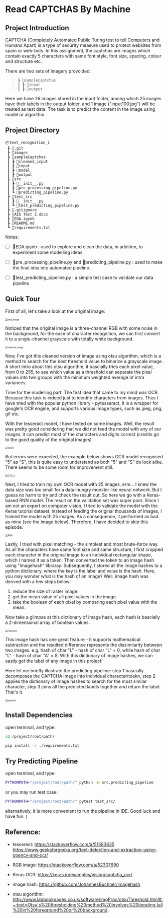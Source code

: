 # Read CAPTCHAS By Machine



## Project Introduction

CAPTCHA (Completely Automated Public Turing test to tell Computers and Humans Apart) is a type of security measure used to protect websites from spam or web-bots. In this assignment, the captchas are images which contain exactly 5 characters with same font style, font size, spacing, colour and structure etc. 

There are two sets of imagery provoided: 

>  ```
>  ┣ 📂sampleCaptchas
>  ┃ ┣ 📂input
>  ┃ ┣ 📂output
>  ```

Here we have 26 images stored in the input folder, among which 25 images have their labels in the output folder, and 1 image ("input100.jpg") will be treated as test data. The task is to predict the content in the image using model or algorithm. 



## Project Directory

```
📦text_recognition_1
 ┣ 📂.git
 ┣ 📂images
 ┣ 📂sampleCaptchas
 ┃ ┣ 📂cleaned_input
 ┃ ┣ 📂input
 ┃ ┣ 📂model
 ┃ ┣ 📂output
 ┣ 📂src
 ┃ ┣ 📜__init__.py
 ┃ ┣ 📜pre_processing_pipeline.py
 ┃ ┗ 📜predicting_pipeline.py
 ┣ 📂test_src
 ┃ ┣ 📜__init__.py
 ┃ ┗ 📜test_predicting_pipeline.py
 ┣ 📜.gitignore
 ┣ 📜AIS Test 2.docx
 ┣ 📜EDA.ipynb
 ┣ 📜README.md
 ┗ 📜requirements.txt
```

Notes:

- [ ] 📜EDA.ipynb : used to explore and clean the data, in addition, to experiment some modelling ideas. 
- [ ] 📜pre_processing_pipeline.py and 📜predicting_pipeline.py : used to make the final idea into automated pipeline.
- [ ] 📜test_predicting_pipeline.py : a simple test case to validate our data pipeline



## Quick Tour

First of all, let's take a look at the original image:

<img src="./images/test_image.png" alt="test_image" style="zoom:50%;" />

Noticed that the original image is a three-channel RGB with some noise in the background, for the ease of character recognition, we can first convert it to a single-channel grayscale with totally white background . 

<img src="./images/cleaned_image.png" alt="cleaned_image" style="zoom:50%;" />

Now, I've got this cleaned version of image using otsu algorithm, which is a method to search for the best threshold value to binarize a grayscale image. A short intro about this otsu algorithm, it bascially tries each pixel value, from 0 to 255, to see which value as a threshold can separate the pixel values into two groups with the minimum weighted average of intra variances.

Time for the modelling part. The first idea that came to my mind was OCR. Because this task is indeed just to identify characters from images. Thus I have tried with the popular python library - pytesseract, it is a wrapper for google's OCR engine, and supports various image types, such as jpeg, png, gif etc. 

With the tesseract model, I have tested on some images. Well, the result was pretty good considering that we did not feed the model with any of our images, it can predict most of the characters and digits correct (credits go to the good quality of the original images) 

<img src="./images/OCR_1.png" alt="OCR_1" style="zoom:50%;" />

But errors were expected, the example below shows OCR model recognised "5" as "S", this is quite easy to understand as both "5" and "S" do look alike. There seems to be some room for improvement still.

<img src="./images/OCR_2.png" alt="OCR_2" style="zoom:50%;" />

Next, I tried to train my own OCR model with 25 images, erm... I knew the data size was too small for a data-hungry monster like neural network. But I guess no harm to try and check the result out. So here we go with a Keras-based RNN model. The result on the validation set was super poor. Since I am not an expert on computer vision, I tried to validate the model with the Keras tutorial dataset, instead of feeding the original thousands of images, I trained the model with 25 images. As a consequence, it performed as bad as mine (see the image below). Therefore, I have decided to skip this episode. 

<img src="./images/RNN.png" alt="RNN" style="zoom:50%;" />

Lastly, I tried with pixel matching - the simplest and most brute-force way. As all the characters have same font size and same structure, I first cropped each character in the original image to an individual rectangular shape, which I named it as a token. Then converted the token to an image hash using "imagehash" libraray. Subsequently, I stored all the image hashes to a python dictionary, where the key is the label and value is the hash. Here, you may wonder what is the hash of an image? Well, image hash was derived with a few steps below:

1. reduce the size of raster image.
2. get the mean value of all pixel values in the image.
3. take the boolean of each pixel by comparing each pixel value with the mean.

Now take a glimpse at this dictionary of image hash, each hash is bascially a 2-dimensional array of boolean values.

<img src="./images/Hashdict.png" alt="Hashdict" style="zoom:50%;" />

This image hash has one great feature - it supports mathematical subtraction and the resulted difference represents the dissimilarity between two images.  e.g. hash of char "L" - hash of char "L" = 0, while hash of char "L" - hash of char "A" = 8. With this dictionary of image hashes, we can easily get the label of any image in this project!

Here let me briefly illustrate the predicting pipeline: step 1 bascially decomposes the CAPTCHA image into individual character/toekn, step 2 applies the dictionary of image hashes to search for the most similar character, step 3 joins all the predicted labels together and return the label. That's it.  

<img src="./images/pipeline.png" alt="pipeline" style="zoom:50%;" />



## Install Dependencies

open terminal, and type:

```bash
cd /project/root/path/
```

```bash
pip install -r ./requirements.txt
```



## Try Predicting Pipeline

open terminal, and type:

```bash
PYTHONPATH="/project/root/path/" python -m src.predicting_pipeline
```

or you may run test case:

```bash
PYTHONPATH="/project/root/path/" pytest test_src/
```

alternatively, it is more convenient to run the pipeline in IDE. Good luck and have fun: )



## Reference: 

- tesserect: 
https://stackoverflow.com/a/51583635  
https://www.geeksforgeeks.org/text-detection-and-extraction-using-opencv-and-ocr/ 

- RGB image:
https://stackoverflow.com/a/52307690

- Keras OCR: 
https://keras.io/examples/vision/captcha_ocr/

- image hash:
https://github.com/JohannesBuchner/imagehash

- otsu algorithm:
http://www.labbookpages.co.uk/software/imgProc/otsuThreshold.html#:~:text=Otsu's%20thresholding%20method%20involves%20iterating,fall%20in%20foreground%20or%20background. 